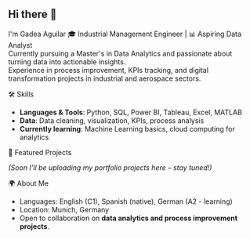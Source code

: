 ## Hi there 👋

<!--
**GadeaAguilar9915/GadeaAguilar9915** is a ✨ _special_ ✨ repository because its `README.md` (this file) appears on your GitHub profile.

Here are some ideas to get you started:

- 🔭 I’m currently working on ...
- 🌱 I’m currently learning ...
- 👯 I’m looking to collaborate on ...
- 🤔 I’m looking for help with ...
- 💬 Ask me about ...
- 📫 How to reach me: ...
- 😄 Pronouns: ...
- ⚡ Fun fact: ...
-->

I'm Gadea Aguilar  🎓 Industrial Management Engineer | 📊 Aspiring Data Analyst  
Currently pursuing a Master's in Data Analytics and passionate about turning data into actionable insights.  
Experience in process improvement, KPIs tracking, and digital transformation projects in industrial and aerospace sectors.  

🛠️ Skills
- **Languages & Tools**: Python, SQL, Power BI, Tableau, Excel, MATLAB  
- **Data**: Data cleaning, visualization, KPIs, process analysis  
- **Currently learning**: Machine Learning basics, cloud computing for analytics  



📂 Featured Projects

*(Soon I’ll be uploading my portfolio projects here – stay tuned!)*  


  🌍 About Me
- Languages: English (C1), Spanish (native), German (A2 - learning)  
- Location: Munich, Germany  
- Open to collaboration on **data analytics and process improvement projects**.  
